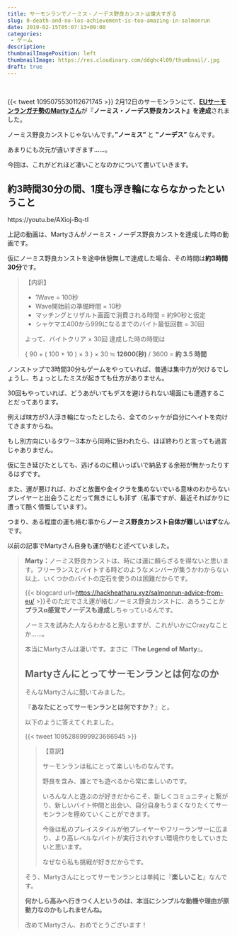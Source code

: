 ```yaml
---
title: サーモンランでノーミス・ノーデス野良カンストは偉大すぎる
slug: 0-death-and-no-los-achievement-is-too-amazing-in-salmonrun
date: 2019-02-15T05:07:13+09:00
categories: 
 - ゲーム
description: 
thumbnailImagePosition: left
thumbnailImage: https://res.cloudinary.com/ddghc4l09/thumbnail/.jpg
draft: true
---
```


<!--more-->

&nbsp;

{{< tweet 1095075530112671745 >}}
2月12日のサーモンランにて、<a href="https://twitter.com/MartyBubbler"><strong>EUサーモンランガチ勢のMartyさん</strong></a>が『<strong>ノーミス・ノーデス野良カンスト』を達成</strong>されました。

ノーミス野良カンストじゃないんです。<strong>”ノーミス” </strong>と <strong>”ノーデス” </strong>なんです。

あまりにも次元が違いすぎます……。

今回は、これがどれほど凄いことなのかについて書いていきます。
<h2>約3時間30分の間、1度も浮き輪にならなかったということ</h2>
https://youtu.be/AXioj-Bq-tI

上記の動画は、Martyさんがノーミス・ノーデス野良カンストを達成した時の動画です。

仮にノーミス野良カンストを途中休憩無しで達成した場合、その時間は<strong>約3時間30分</strong>です。
<blockquote>【内訳】
<ul>
 	<li>1Wave = 100秒</li>
 	<li>Wave開始前の準備時間 = 10秒</li>
 	<li>マッチングとリザルト画面で消費される時間 = 約90秒と仮定</li>
 	<li>シャケマエ400から999になるまでのバイト最低回数 = 30回</li>
</ul>
よって、バイトクリア × 30回 達成した時の時間は

{ 90 + ( 100 + 10 ) × 3 } × 30 ≒ <strong>12600(秒)</strong> / 3600 = <strong>約 3.5 時間
</strong></blockquote>
ノンストップで3時間30分もゲームをやっていれば、普通は集中力が欠けるでしょうし、ちょっとしたミスが起きても仕方がありません。

30回もやっていれば、どうあがいてもデスを避けられない場面にも遭遇することだってあります。

例えば味方が3人浮き輪になったとしたら、全てのシャケが自分にヘイトを向けてきますからね。

もし別方向にいるタワー3本から同時に狙われたら、ほぼ終わりと言っても過言じゃありません。

仮に生き延びたとしても、逃げるのに精いっぱいで納品する余裕が無かったりするはずです。

また、運が悪ければ、わざと放置や金イクラを集めないでいる意味のわからないプレイヤーと出会うことだって無きにしも非ず（私事ですが、最近そればかりに遭って酷く憤慨しています）。

つまり、ある程度の運も絡む事から<strong>ノーミス野良カンスト自体が難しいはず</strong>なんです。

以前の記事でMartyさん自身も運が絡むと述べていました。
<blockquote><strong>Marty：</strong>ノーミス野良カンストは、時には運に頼らざるを得ないと思います。フリーランスとバイトする時どのようなメンバーが集うかわからない以上、いくつかのバイトの定石を使うのは困難だからです。

{{< blogcard url=https://hackheatharu.xyz/salmonrun-advice-from-eu/ >}}そのただでさえ運が絡むノーミス野良カンストに、あろうことか<strong>プラスα感覚でノーデスも達成</strong>しちゃっているんです。

ノーミスを試みた人ならわかると思いますが、これがいかにCrazyなことか……。

本当にMartyさんは凄いです。まさに『<strong>The Legend of Marty</strong>』。
<h2>Martyさんにとってサーモンランとは何なのか</h2>
そんなMartyさんに聞いてみました。

『<strong>あなたにとってサーモンランとは何ですか？</strong>』と。

以下のように答えてくれました。

{{< tweet 1095288999923666945 >}}<blockquote>【意訳】

サーモンランは私にとって楽しいものなんです。

野良を含み、誰とでも遊べるから常に楽しいのです。

いろんな人と遊ぶのが好きだからこそ、新しくコミュニティと繋がり、新しいバイト仲間と出会い、自分自身もうまくなりたくてサーモンランを極めていくことができます。

今後は私のプレイスタイルが他プレイヤーやフリーランサーに広まり、より高レベルなバイトが実行されやすい環境作りをしていきたいと思います。

なぜなら私も挑戦が好きだからです。</blockquote>
そう、Martyさんにとってサーモンランとは単純に『<strong>楽しいこと</strong>』なんです。

<strong>何かしら高みへ行きつく人というのは、本当にシンプルな動機や理由が原動力なのかもしれませんね。</strong>

改めてMartyさん、おめでとうございます！
